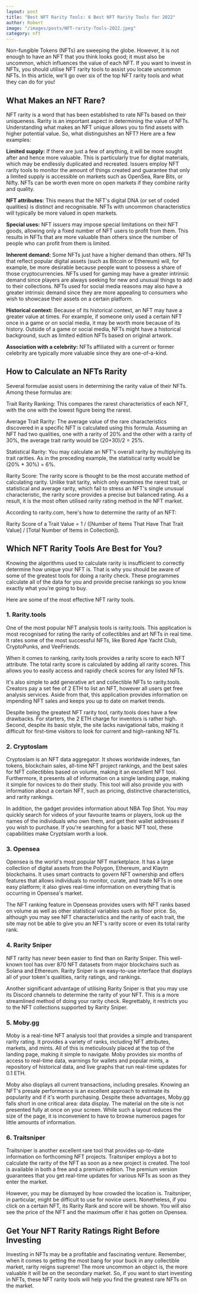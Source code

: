 ```yaml
---
layout: post
title: "Best NFT Rarity Tools: 6 Best NFT Rarity Tools for 2022"
author: Robert
image: "/images/posts/NFT-rarity-Tools-2022.jpeg"
category: nft
---
```


Non-fungible Tokens (NFTs) are sweeping the globe. However, it is not enough to have an NFT that you think looks good; it must also be uncommon, which influences the value of each NFT. If you want to invest in NFTs, you should utilise NFT rarity tools to assist you locate uncommon NFTs. In this article, we'll go over six of the top NFT rarity tools and what they can do for you!
<h2>What Makes an NFT Rare?</h2>
NFT rarity is a word that has been established to rate NFTs based on their uniqueness. Rarity is an important aspect in determining the value of NFTs. Understanding what makes an NFT unique allows you to find assets with higher potential value. So, what distinguishes an NFT? Here are a few examples:

<strong>Limited supply:</strong> If there are just a few of anything, it will be more sought after and hence more valuable. This is particularly true for digital materials, which may be endlessly duplicated and recreated. Issuers employ NFT rarity tools to monitor the amount of things created and guarantee that only a limited supply is accessible on markets such as OpenSea, Rare Bits, or Nifty. NFTs can be worth even more on open markets if they combine rarity and quality.

<strong>NFT attributes:</strong> This means that the NFT's digital DNA (or set of coded qualities) is distinct and recognisable. NFTs with uncommon characteristics will typically be more valued in open markets.

<strong>Special uses:</strong> NFT issuers may impose special limitations on their NFT goods, allowing only a fixed number of NFT users to profit from them. This results in NFTs that are more valuable than others since the number of people who can profit from them is limited.

<strong>Inherent demand:</strong> Some NFTs just have a higher demand than others. NFTs that reflect popular digital assets (such as Bitcoin or Ethereum) will, for example, be more desirable because people want to possess a share of those cryptocurrencies. NFTs used for gaming may have a greater intrinsic demand since players are always seeking for new and unusual things to add to their collections. NFTs used for social media reasons may also have a greater intrinsic demand since they are more appealing to consumers who wish to showcase their assets on a certain platform.

<strong>Historical context:</strong> Because of its historical context, an NFT may have a greater value at times. For example, if someone only used a certain NFT once in a game or on social media, it may be worth more because of its history. Outside of a game or social media, NFTs might have a historical background, such as limited edition NFTs based on original artwork.

<strong>Association with a celebrity:</strong> NFTs affiliated with a current or former celebrity are typically more valuable since they are one-of-a-kind.
<h2>How to Calculate an NFTs Rarity</h2>
Several formulae assist users in determining the rarity value of their NFTs. Among these formulas are:

Trait Rarity Ranking: This compares the rarest characteristics of each NFT, with the one with the lowest figure being the rarest.

Average Trait Rarity: The average value of the rare characteristics discovered in a specific NFT is calculated using this formula. Assuming an NFT had two qualities, one with a rarity of 20% and the other with a rarity of 30%, the average trait rarity would be (20+30)/2 = 25%.

Statistical Rarity: You may calculate an NFT's overall rarity by multiplying its trait rarities. As in the preceding example, the statistical rarity would be (20% * 30%) = 6%.

Rarity Score: The rarity score is thought to be the most accurate method of calculating rarity. Unlike trait tarity, which only examines the rarest trait, or statistical and average rarity, which fail to stress an NFT's single unusual characteristic, the rarity score provides a precise but balanced rating. As a result, it is the most often utilised rarity rating method in the NFT market.

According to rarity.com, here's how to determine the rarity of an NFT:

Rarity Score of a Trait Value = 1 / ([Number of Items That Have That Trait Value] / [Total Number of Items in Collection]).
<h2>Which NFT Rarity Tools Are Best for You?</h2>
Knowing the algorithms used to calculate rarity is insufficient to correctly determine how unique your NFT is. That is why you should be aware of some of the greatest tools for doing a rarity check. These programmes calculate all of the data for you and provide precise rankings so you know exactly what you're going to buy.

Here are some of the most effective NFT rarity tools.
<h3>1. Rarity.tools</h3>
One of the most popular NFT analysis tools is rarity.tools. This application is most recognised for rating the rarity of collectibles and art NFTs in real time. It rates some of the most successful NFTs, like Bored Ape Yacht Club, CryptoPunks, and VeeFriends.

When it comes to ranking, rarity.tools provides a rarity score to each NFT attribute. The total rarity score is calculated by adding all rarity scores. This allows you to easily access and rapidly check scores for any listed NFTs.

It's also simple to add generative art and collectible NFTs to rarity.tools. Creators pay a set fee of 2 ETH to list an NFT, however all users get free analysis services. Aside from that, this application provides information on impending NFT sales and keeps you up to date on market trends.

Despite being the greatest NFT rarity tool, rarity.tools does have a few drawbacks. For starters, the 2 ETH charge for inventors is rather high. Second, despite its basic style, the site lacks navigational tabs, making it difficult for first-time visitors to look for current and high-ranking NFTs.
<h3>2. Cryptoslam</h3>
Cryptoslam is an NFT data aggregator. It shows worldwide indexes, fan tokens, blockchain sales, all-time NFT project rankings, and the best sales for NFT collectibles based on volume, making it an excellent NFT tool. Furthermore, it presents all of information on a single landing page, making it simple for novices to do their study. This tool will also provide you with information about a certain NFT, such as pricing, distinctive characteristics, and rarity rankings.

In addition, the gadget provides information about NBA Top Shot. You may quickly search for videos of your favourite teams or players, look up the names of the individuals who own them, and get their wallet addresses if you wish to purchase. If you're searching for a basic NFT tool, these capabilities make Cryptslam worth a look.
<h3>3. Opensea</h3>
Opensea is the world's most popular NFT marketplace. It has a large collection of digital assets from the Polygon, Ethereum, and Klaytn blockchains. It uses smart contracts to govern NFT ownership and offers features that allows individuals to monitor, curate, and trade NFTs in one easy platform; it also gives real-time information on everything that is occurring in Opensea's market.

The NFT ranking feature in Openseas provides users with NFT ranks based on volume as well as other statistical variables such as floor price. So, although you may see NFT characteristics and the rarity of each trait, the site may not be able to give you an NFT's rarity score or even its total rarity rank.
<h3>4. Rarity Sniper</h3>
NFT rarity has never been easier to find than on Rarity Sniper. This well-known tool has over 870 NFT datasets from major blockchains such as Solana and Ethereum. Rarity Sniper is an easy-to-use interface that displays all of your token's qualities, rarity ratings, and rankings.

Another significant advantage of utilising Rarity Sniper is that you may use its Discord channels to determine the rarity of your NFT. This is a more streamlined method of doing your rarity check. Regrettably, it restricts you to the NFT collections supported by Rarity Sniper.
<h3>5. Moby.gg</h3>
Moby is a real-time NFT analysis tool that provides a simple and transparent rarity rating. It provides a variety of ranks, including NFT attributes, markets, and mints. All of this is meticulously placed at the top of the landing page, making it simple to navigate. Moby provides six months of access to real-time data, warnings for wallets and popular mints, a repository of historical data, and live graphs that run real-time updates for 0.1 ETH.

Moby also displays all current transactions, including presales. Knowing an NFT's presale performance is an excellent approach to estimate its popularity and if it's worth purchasing. Despite these advantages, Moby.gg falls short in one critical area: data display. The material on the site is not presented fully at once on your screen. While such a layout reduces the size of the page, it is inconvenient to have to browse numerous pages for little amounts of information.
<h3>6. Traitsniper</h3>
Traitsniper is another excellent rare tool that provides up-to-date information on forthcoming NFT projects. Traitsniper employs a bot to calculate the rarity of the NFT as soon as a new project is created. The tool is available in both a free and a premium edition. The premium version guarantees that you get real-time updates for various NFTs as soon as they enter the market.

However, you may be dismayed by how crowded the location is. Traitsniper, in particular, might be difficult to use for novice users. Nonetheless, if you click on a certain NFT, its Rarity Rank and score will be shown. You will also see the price of the NFT and the maximum offer it has gotten on Opensea.
<h2>Get Your NFT Rarity Ratings Right Before Investing</h2>
Investing in NFTs may be a profitable and fascinating venture. Remember, when it comes to getting the most bang for your buck in any collectible market, rarity reigns supreme! The more uncommon an object is, the more valuable it will be on the secondary market. So, if you want to start investing in NFTs, these NFT rarity tools will help you find the greatest rare NFTs on the market.
